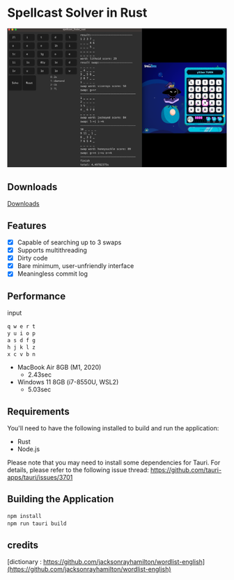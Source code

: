 # Spellcast Solver in Rust
![screenshot.png](screenshot.png)

## Downloads
[Downloads](https://github.com/y52en/spellcast_finder_rust/releases/latest)

## Features
- [x] Capable of searching up to 3 swaps
- [x] Supports multithreading
- [x] Dirty code
- [x] Bare minimum, user-unfriendly interface
- [x] Meaningless commit log

## Performance
input
```
q w e r t 
y u i o p 
a s d f g 
h j k l z 
x c v b n 
```

- MacBook Air 8GB (M1, 2020)
  - 2.43sec
- Windows 11 8GB (i7-8550U, WSL2)
  - 5.03sec

## Requirements
You'll need to have the following installed to build and run the application:
- Rust
- Node.js  

Please note that you may need to install some dependencies for Tauri. For details, please refer to the following issue thread: https://github.com/tauri-apps/tauri/issues/3701

## Building the Application
```bash
npm install
npm run tauri build
```

## credits
[dictionary : https://github.com/jacksonrayhamilton/wordlist-english](https://github.com/jacksonrayhamilton/wordlist-english)